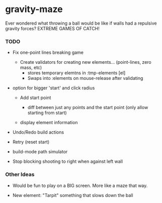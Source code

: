 # gravity-maze

Ever wondered what throwing a ball would be like if walls had a repulsive
gravity forces?
EXTREME GAMES OF CATCH!


### TODO

  - Fix one-point lines breaking game
     - Create validators for creating new elements... (point-lines, zero mass, etc)
       - stores temporary elemtns in :tmp-elements [el]
       - Swaps into :elements on mouse-release after validating

  - option for bigger 'start' and click radius 

    - Add start point
      - diff between just any points and the start point 
        (only allow starting from start)

    - display element information
    
  - Undo/Redo build actions
  - Retry (reset start)
  
  - build-mode path simulator
  
  - Stop blocking shooting to right when against left wall
  
### Other Ideas

  - Would be fun to play on a BIG screen. More like a maze that way.

  - New element: "Tarpit" something that slows down the ball
